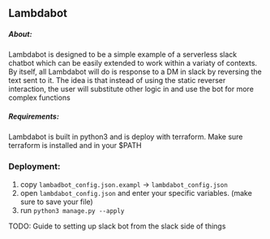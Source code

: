 ## Lambdabot

##### About:  
Lambdabot is designed to be a simple example of a serverless slack chatbot which can
be easily extended to work within a variaty of contexts.  By itself, all Lambdabot will do is
response to a DM in slack by reversing the text sent to it.  The idea is that instead of using
the static reverser interaction, the user will substitute other logic in and use the bot for
more complex functions

##### Requirements: 
Lambdabot is built in python3 and is deploy with terraform. Make sure terraform is installed and in your
$PATH

### Deployment:
1. copy ```lambadbot_config.json.exampl``` -> ```lambdabot_config.json```
2. open ```lambdabot_config.json``` and enter your specific variables. (make sure to save your file)
3. run ```python3 manage.py --apply```


TODO: Guide to setting up slack bot from the slack side  of things